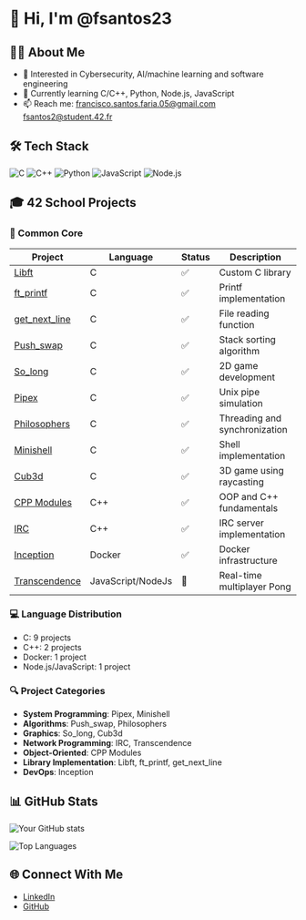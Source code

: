 # 👋 Hi, I'm @fsantos23

## 👨‍💻 About Me
- 🎯 Interested in Cybersecurity, AI/machine learning and software engineering
- 🌱 Currently learning C/C++, Python, Node.js, JavaScript
- 📫 Reach me: [francisco.santos.faria.05@gmail.com](mailto:francisco.santos.faria.05@gmail.com) [fsantos2@student.42.fr](mailto:fsantos2@student.42.fr)

## 🛠️ Tech Stack
![C](https://img.shields.io/badge/-C-00599C?style=flat-square&logo=c)
![C++](https://img.shields.io/badge/-C++-00599C?style=flat-square&logo=c%2B%2B)
![Python](https://img.shields.io/badge/-Python-3776AB?style=flat-square&logo=python&logoColor=white)
![JavaScript](https://img.shields.io/badge/-JavaScript-F7DF1E?style=flat-square&logo=javascript&logoColor=black)
![Node.js](https://img.shields.io/badge/-Node.js-339933?style=flat-square&logo=node.js&logoColor=white)

## 🎓 42 School Projects

### 🌟 Common Core
| Project | Language | Status | Description |
|---------|----------|--------|-------------|
| [Libft](https://github.com/fsantos23/libft) | C | ✅ | Custom C library |
| [ft_printf](https://github.com/fsantos23/printf) | C | ✅ | Printf implementation |
| [get_next_line](https://github.com/fsantos23/get_next_line) | C | ✅ | File reading function |
| [Push_swap](https://github.com/fsantos23/push_swap) | C | ✅ | Stack sorting algorithm |
| [So_long](https://github.com/fsantos23/so_long) | C | ✅ | 2D game development |
| [Pipex](https://github.com/fsantos23/pipex) | C | ✅ | Unix pipe simulation |
| [Philosophers](https://github.com/fsantos23/philosophers) | C | ✅ | Threading and synchronization |
| [Minishell](https://github.com/fsantos23/minishell) | C | ✅ | Shell implementation |
| [Cub3d](https://github.com/fsantos23/cub3d) | C | ✅ | 3D game using raycasting |
| [CPP Modules](https://github.com/fsantos23/cpp_modules) | C++ | ✅ | OOP and C++ fundamentals |
| [IRC](https://github.com/fsantos23/ft_irc) | C++ | ✅ | IRC server implementation |
| [Inception](https://github.com/fsantos23/inception) | Docker | ✅ | Docker infrastructure |
| [Transcendence](https://github.com/fsantos23/transcendence) | JavaScript/NodeJs | 🔄 | Real-time multiplayer Pong |

### 💻 Language Distribution
- C: 9 projects
- C++: 2 projects
- Docker: 1 project
- Node.js/JavaScript: 1 project

### 🔍 Project Categories
- **System Programming**: Pipex, Minishell
- **Algorithms**: Push_swap, Philosophers
- **Graphics**: So_long, Cub3d
- **Network Programming**: IRC, Transcendence
- **Object-Oriented**: CPP Modules
- **Library Implementation**: Libft, ft_printf, get_next_line
- **DevOps**: Inception

## 📊 GitHub Stats

![Your GitHub stats](https://github-readme-stats.vercel.app/api?username=fsantos23&show_icons=true&theme=dark)

![Top Languages](https://github-readme-stats.vercel.app/api/top-langs/?username=fsantos23&layout=compact&theme=dark)

## 🌐 Connect With Me
- [LinkedIn](https://www.linkedin.com/in/francisco-faria-25531b262/)
- [GitHub](https://github.com/fsantos23)

